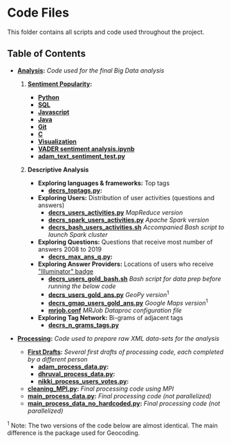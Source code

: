 # Code Files
This folder contains all scripts and code used throughout the project.

## Table of Contents
- **[Analysis](analysis):** *Code used for the final Big Data analysis*
    1. **[Sentiment Popularity](analysis/SentimentPopularity):**
        - **[Python](analysis/SentimentPopularity/Python)**
        - **[SQL](analysis/SentimentPopularity/SQL)**
        - **[Javascript](analysis/SentimentPopularity/Javascript)**
        - **[Java](analysis/SentimentPopularity/Java)**
        - **[Git](analysis/SentimentPopularity/Git)**
        - **[C](analysis/SentimentPopularity/C)**
        - **[Visualization](analysis/SentimentPopularity/README.md)**
        - **[VADER sentiment analysis.ipynb](analysis/SentimentPopularity/VADER%20sentiment%20analysis.ipynb)**
        - **[adam_text_sentiment_test.py](analysis/adam_text_sentiment_test.py)**
     
    2. **Descriptive Analysis**  
        - **Exploring languages & frameworks:** Top tags
            - **[decrs_toptags.py](analysis/decrs_toptags.py):**
        - **Exploring Users:** Distribution of user activities (questions and answers)
            - **[decrs_users_activities.py](analysis/decrs_users_activities.py)** *MapReduce version*
            - **[decrs_spark_users_activities.py](analysis/decrs_spark_users_activities.py)** *Apache Spark version*
            - **[decrs_bash_users_activities.sh](analysis/decrs_bash_users_activities.sh)** *Accompanied Bash script to launch Spark cluster*
        - **Exploring Questions:** Questions that receive most number of answers 2008 to 2019
            - **[decrs_max_ans_q.py](analysis/decrs_max_ans_q.py):**
        - **Exploring Answer Providers:** Locations of users who receive ["Illuminator" badge](https://stackoverflow.com/help/badges)
            - **[decrs_users_gold_bash.sh](analysis/decrs_users_gold_bash.sh)** *Bash script for data prep before running the below code*
            - **[decrs_users_gold_ans.py](analysis/decrs_users_gold_ans.py)** *GeoPy version*<sup>1</sup>
            - **[decrs_gmap_users_gold_ans.py](analysis/decrs_gmap_users_gold_ans.py)** *Google Maps version*<sup>1</sup>
            - **[mrjob.conf](analysis/mrjob.conf)** *MRJob Dataproc configuration file*
        - **Exploring Tag Network:** Bi-grams of adjacent tags
            - **[decrs_n_grams_tags.py](analysis/decrs_n_grams_tags.py)**

- **[Processing](processing):** *Code used to prepare raw XML data-sets for the analysis*
    - **[First Drafts](processing/first_drafts):** *Several first drafts of processing code, each completed by a different person*
        - **[adam_process_data.py](processing/first_drafts/adam_process_data.py):**
        - **[dhruval_process_data.py](processing/first_drafts/dhruval_process_data.py):**
        - **[nikki_process_users_votes.py](processing/first_drafts/nikki_process_users_votes.py):**
    - **[cleaning_MPI.py](processing/cleaning_MPI.py):** *Final processing code using MPI*
    - **[main_process_data.py](processing/main_process_data.py):** *Final processing code (not parallelized)*
    - **[main_process_data_no_hardcoded.py](processing/main_process_data_no_hardcoded.py):** *Final processing code (not parallelized)*

<sup>1</sup> Note: The two versions of the code below are almost identical. The main difference is the package used for Geocoding.
